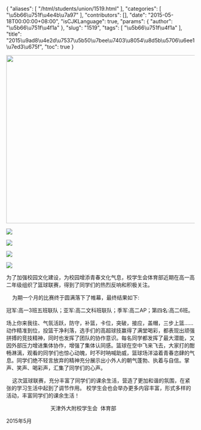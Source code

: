 {
    "aliases": [
        "/html/students/union/1519.html"
    ],
    "categories": [
        "\u5b66\u751f\u4e4b\u7a97"
    ],
    "contributors": [],
    "date": "2015-05-18T00:00:00+08:00",
    "isCJKLanguage": true,
    "params": {
        "author": "\u5b66\u751f\u4f1a"
    },
    "slug": "1519",
    "tags": [
        "\u5b66\u751f\u4f1a"
    ],
    "title": "2015\u9ad8\u4e2d\u7537\u5b50\u7bee\u7403\u8054\u8d5b\u5706\u6ee1\u7ed3\u675f",
    "toc": true
}


<img
    src="https://cdn.tfls.online/mirror/full/1047a16e7ed4329c7ac021fece4aac64aeb523dc.jpg"
    style="display:block;margin-left:auto;margin-right:auto;"
    decoding="async"
    fetchpriority="auto"
    loading="lazy"
    height="450"
    width="600"
/>  

  







<img
    src="http://www.tfls.cn/images/150518/6-15051Q00453F6.jpg"
    style="display:block;margin-left:auto;margin-right:auto;"
    decoding="async"
    fetchpriority="auto"
    loading="lazy"
/>  






  





  







<img
    src="http://www.tfls.cn/images/150518/6-15051Q00454H3.jpg"
    style="display:block;margin-left:auto;margin-right:auto;"
    decoding="async"
    fetchpriority="auto"
    loading="lazy"
/>




  





  






  






  











<img
    src="http://www.tfls.cn/images/150518/6-15051Q00453F6.jpg"
    style="display:block;margin-left:auto;margin-right:auto;"
    decoding="async"
    fetchpriority="auto"
    loading="lazy"
/>  






  





  







<img
    src="http://www.tfls.cn/images/150518/6-15051Q00454H3.jpg"
    style="display:block;margin-left:auto;margin-right:auto;"
    decoding="async"
    fetchpriority="auto"
    loading="lazy"
/>




  





  






  






  










为了加强校园文化建设，为校园增添青春文化气息，校学生会体育部近期在高一高二年级组织了篮球联赛，得到了同学们的热烈反响和积极关注。  

     为期一个月的比赛终于圆满落下了帷幕，最终结果如下:  

冠军:高一3班五班联队；亚军:高二文科班联队；季军:高二AP；第四名:高二6班。




场上你来我往、气氛活跃，防守，补篮，卡位，突破，接应，盖帽，三步上篮……动作精准到位，投篮干净利落，选手们的高超球技赢得了满堂喝彩，都表现出顽强拼搏的竞技精神，同时也发挥了团队的协作意识。每名同学都发挥了最大潜能，又因外部压力增进集体协作，增强了集体认同感。篮球在空中飞来飞去，大家打的酣畅淋漓，观看的同学们也惊心动魄，时不时呐喊助威，篮球场洋溢着青春恣肆的气息。同学们绝不轻言放弃的精神充分展示出小外人的朝气蓬勃、执着与自信。掌声、笑声、喝彩声，汇集了同学们的心声。  

     这次篮球联赛，充分丰富了同学们的课余生活，营造了更加和谐的氛围，在紧张的学习生活中起到了调节作用。 校学生会也会举办更多内容丰富，形式多样的活动，丰富同学们的课余生活！














                              天津外大附校学生会  体育部




2015年5月




  





  





  




